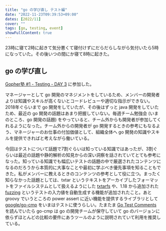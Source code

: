 ```yaml
---
title: "go の学び直し テスト編"
date: "2022-11-23T09:39:53+09:00"
dates: [2022/11]
cover: ""
tags: [go, testing, event]
showFullContent: true
---
```


23時に寝て2時に起きて気分悪くて寝付けずにだらだらしながら気付いたら5時になっていた。その後いつの間にか寝て8時に起きた。

## go の学び直し

[Gopher塾 #1 - Testing - DAY 3](https://tenntenn.connpass.com/event/265342/) に参加した。

マネージャーとして go 開発のマネジメントをしているため、メンバーの開発者よりは知識やスキルが高くないとコードレビューや適切な指示ができない。2018年ぐらいまで go 開発をしていたが、その後はずっと java 開発をしていたため、最近の go 開発の話題はあまり把握していない。毎週チーム勉強会 (いまのところ、go 開発の話題) をやっていると、チーム外からも開発者が参加してくれるようになった。チーム外からの開発者が go 開発するときの参考にもなるよう、マネージャーのお仕事の付加価値として、組織全体へ go 開発の知識やスキルを提供できればと考えながら働いている。

今回はテストについて話題で7割ぐらいは知っている知識ではあったが、3割ぐらいは最近の話題や静的解析の知見からの深い洞察を話されていてとても参考になった。知っている知識でも幅広いテストの話題の中で厳選されたコンテンツになるのだろうから本質的に大事なことや最初に学ぶべき優先事項を知ることもできた。私がメンバーに教えるときのコンテンツの参考として役に立つ。まったく知らなかった話題としては、txtar というテキストをアーカイブしたフォーマットをファイルシステムとして扱えるようにした [txtarfs](https://github.com/josharian/txtarfs) や、1.18 から追加された [fuzzing](https://go.dev/security/fuzz/) というテストの入力値を自動生成する機能が追加されたこと。あと groovy でいうところの power assert に近い機能を提供するライブラリとして [google/go-cmp](https://github.com/google/go-cmp) をいまはテストに使うらしい。たまたま [Go Test Comments](https://github.com/golang/go/wiki/TestComments#equality-comparison-and-diffs) を読んでいたら go-cmp は go の開発チームが保守していて go のバージョンに依らずほとんどの比較の要件にあうツールのように説明されていて利用を推奨している。
